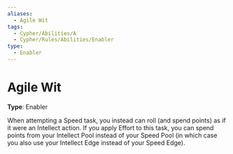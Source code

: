 ```yaml
---
aliases:
  - Agile Wit
tags:
  - Cypher/Abilities/A
  - Cypher/Rules/Abilities/Enabler
type:
  - Enabler
---
```


# Agile Wit

**Type**: Enabler

When attempting a Speed task, you instead can roll (and spend points) as if it were an Intellect action. If you apply Effort to this task, you can spend points from your Intellect Pool instead of your Speed Pool (in which case you also use your Intellect Edge instead of your Speed Edge).
